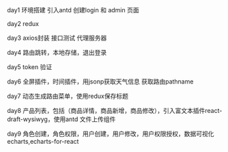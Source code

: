 day1 环境搭建 引入antd 创建login 和 admin 页面

day2 redux

day3 axios封装 接口测试 代理服务器

day4 路由跳转，本地存储，退出登录

day5 token 验证

day6 全屏插件，时间插件，用jsonp获取天气信息 获取路由pathname

day7 动态生成路由菜单，使用redux保存标题

day8 产品列表，包括（商品详情，商品新增，商品修改），引入富文本插件react-draft-wysiwyg，使用antd 文件上传组件

day9 角色创建，角色权限，用户创建，用户修改，用户权限授权，数据可视化 echarts,echarts-for-react